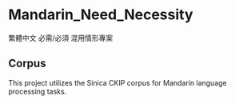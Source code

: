 # Mandarin_Need_Necessity
繁體中文 必需/必須 混用情形專案  

## Corpus
This project utilizes the Sinica CKIP corpus for Mandarin language processing tasks.